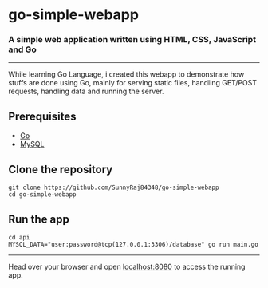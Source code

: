 # go-simple-webapp
### A simple web application written using HTML, CSS, JavaScript and Go
----

While learning Go Language, i created this webapp to demonstrate how stuffs are done using Go,
mainly for serving static files, handling GET/POST requests, handling data and running the server.

## Prerequisites
* [Go](//go.dev/dl/)
* [MySQL](//www.mysql.com/downloads/)

## Clone the repository

```
git clone https://github.com/SunnyRaj84348/go-simple-webapp
cd go-simple-webapp
```

## Run the app

```
cd api
MYSQL_DATA="user:password@tcp(127.0.0.1:3306)/database" go run main.go
```
----

Head over your browser and open [localhost:8080](http://localhost:8080/) to access the running app.
